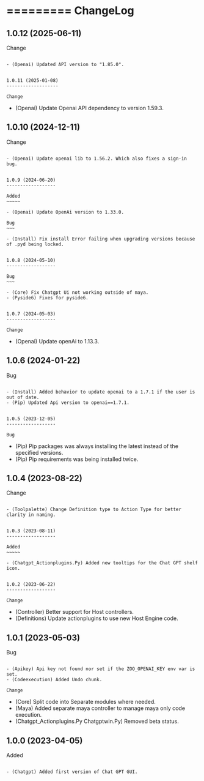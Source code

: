 =========
ChangeLog
=========


1.0.12 (2025-06-11)
-------------------

Change
~~~~~~

- (Openai) Updated API version to "1.85.0".


1.0.11 (2025-01-08)
-------------------

Change
~~~~~~

- (Openai) Update Openai API dependency to version 1.59.3.


1.0.10 (2024-12-11)
-------------------

Change
~~~~~~

- (Openai) Update openai lib to 1.56.2. Which also fixes a sign-in bug.


1.0.9 (2024-06-20)
------------------

Added
~~~~~

- (Openai) Update OpenAi version to 1.33.0.

Bug
~~~

- (Install) Fix install Error failing when upgrading versions because of .pyd being locked.


1.0.8 (2024-05-10)
------------------

Bug
~~~

- (Core) Fix Chatgpt Ui not working outside of maya.
- (Pyside6) Fixes for pyside6.


1.0.7 (2024-05-03)
------------------

Change
~~~~~~

- (Openai) Update openAi to 1.13.3.


1.0.6 (2024-01-22)
------------------

Bug
~~~

- (Install) Added behavior to update openai to a 1.7.1 if the user is out of date.
- (Pip) Updated Api version to openai==1.7.1.


1.0.5 (2023-12-05)
------------------

Bug
~~~

- (Pip) Pip packages was always installing the latest instead of the specified versions.
- (Pip) Pip requirements was being installed twice.


1.0.4 (2023-08-22)
------------------

Change
~~~~~~

- (Toolpalette) Change Definition type to Action Type for better clarity in naming.


1.0.3 (2023-08-11)
------------------

Added
~~~~~

- (Chatgpt_Actionplugins.Py) Added new tooltips for the Chat GPT shelf icon.


1.0.2 (2023-06-22)
------------------

Change
~~~~~~

- (Controller) Better support for Host controllers.
- (Definitions) Update actionplugins to use new Host Engine code.


1.0.1 (2023-05-03)
------------------

Bug
~~~

- (Apikey) Api key not found nor set if the ZOO_OPENAI_KEY env var is set.
- (Codeexecution) Added Undo chunk.

Change
~~~~~~

- (Core) Split code into Separate modules where needed.
- (Maya) Added separate maya controller to manage maya only code execution.
- (Chatgpt_Actionplugins.Py Chatgptwin.Py) Removed beta status.


1.0.0 (2023-04-05)
------------------

Added
~~~~~

- (Chatgpt) Added first version of Chat GPT GUI.
